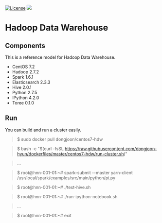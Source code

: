 [![License](https://img.shields.io/badge/license-Apache%202-blue.svg)](LICENSE)
[![](https://badge.imagelayers.io/dongjoon/centos7-hdw:latest.svg)](https://imagelayers.io/?images=dongjoon/centos7-hdw:latest)

Hadoop Data Warehouse
====================

Components
----------
This is a reference model for Hadoop Data Warehouse.

* CentOS 7.2
* Hadoop 2.7.2
* Spark 1.6.1
* Elasticsearch 2.3.3
* Hive 2.0.1
* Python 2.7.5
* IPython 4.2.0
* Toree 0.1.0

Run
---
You can build and run a cluster easily.

> $ sudo docker pull dongjoon/centos7-hdw

> $ bash -c "$(curl -fsSL https://raw.githubusercontent.com/dongjoon-hyun/dockerfiles/master/centos7-hdw/run-cluster.sh)"

> ...

> $ root@hnn-001-01:~# spark-submit --master yarn-client /usr/local/spark/examples/src/main/python/pi.py

> $ root@hnn-001-01:~# ./test-hive.sh 

> $ root@hnn-001-01:~# ./run-ipython-notebook.sh

> ...

> $ root@hnn-001-01:~# exit

